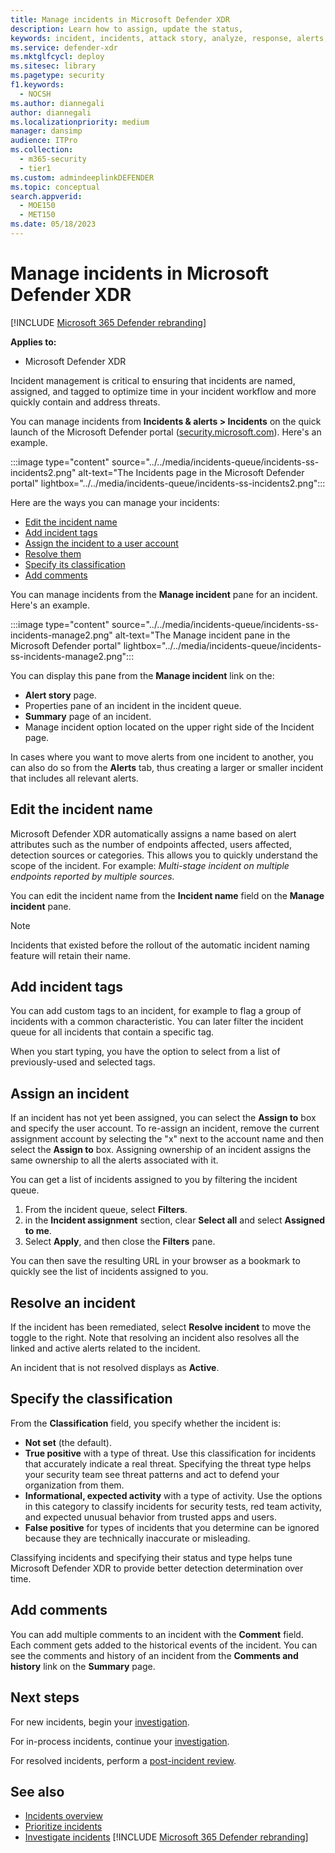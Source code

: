 ```yaml
---
title: Manage incidents in Microsoft Defender XDR
description: Learn how to assign, update the status,
keywords: incident, incidents, attack story, analyze, response, alerts, correlated alerts, assign, update, status, manage, classification, microsoft, 365, m365
ms.service: defender-xdr
ms.mktglfcycl: deploy
ms.sitesec: library
ms.pagetype: security
f1.keywords: 
  - NOCSH
ms.author: diannegali
author: diannegali
ms.localizationpriority: medium
manager: dansimp
audience: ITPro
ms.collection: 
  - m365-security
  - tier1
ms.custom: admindeeplinkDEFENDER
ms.topic: conceptual
search.appverid: 
  - MOE150
  - MET150
ms.date: 05/18/2023
---
```


# Manage incidents in Microsoft Defender XDR

[!INCLUDE [Microsoft 365 Defender rebranding](../includes/microsoft-defender.md)]


**Applies to:**
- Microsoft Defender XDR

Incident management is critical to ensuring that incidents are named, assigned, and tagged to optimize time in your incident workflow and more quickly contain and address threats.

You can manage incidents from **Incidents & alerts > Incidents** on the quick launch of the Microsoft Defender portal ([security.microsoft.com](https://security.microsoft.com)). Here's an example.

:::image type="content" source="../../media/incidents-queue/incidents-ss-incidents2.png" alt-text="The Incidents page in the Microsoft Defender portal" lightbox="../../media/incidents-queue/incidents-ss-incidents2.png":::

Here are the ways you can manage your incidents:

- [Edit the incident name](#edit-the-incident-name)
- [Add incident tags](#add-incident-tags)
- [Assign the incident to a user account](#assign-an-incident)
- [Resolve them](#resolve-an-incident)
- [Specify its classification](#specify-the-classification)
- [Add comments](#add-comments)

You can manage incidents from the **Manage incident** pane for an incident. Here's an example.

:::image type="content" source="../../media/incidents-queue/incidents-ss-incidents-manage2.png" alt-text="The Manage incident pane in the Microsoft Defender portal" lightbox="../../media/incidents-queue/incidents-ss-incidents-manage2.png":::

You can display this pane from the **Manage incident** link on the:

- **Alert story** page.
- Properties pane of an incident in the incident queue.
- **Summary** page of an incident.
- Manage incident option located on the upper right side of the Incident page.

In cases where you want to move alerts from one incident to another, you can also do so from the **Alerts** tab, thus creating a larger or smaller incident that includes all relevant alerts.

## Edit the incident name

Microsoft Defender XDR automatically assigns a name based on alert attributes such as the number of endpoints affected, users affected, detection sources or categories. This allows you to quickly understand the scope of the incident. For example: *Multi-stage incident on multiple endpoints reported by multiple sources.*

You can edit the incident name from the **Incident name** field on the **Manage incident** pane.

> [!NOTE]
> Incidents that existed before the rollout of the automatic incident naming feature will retain their name.

## Add incident tags

You can add custom tags to an incident, for example to flag a group of incidents with a common characteristic. You can later filter the incident queue for all incidents that contain a specific tag.

When you start typing, you have the option to select from a list of previously-used and selected tags.

## Assign an incident

If an incident has not yet been assigned, you can select the **Assign to** box and specify the user account. To re-assign an incident, remove the current assignment account by selecting the "x" next to the account name and then select the **Assign to** box. Assigning ownership of an incident assigns the same ownership to all the alerts associated with it.

You can get a list of incidents assigned to you by filtering the incident queue. 

1. From the incident queue, select **Filters**.
2. in the **Incident assignment** section, clear **Select all** and select **Assigned to me**.
3. Select **Apply**, and then close the **Filters** pane.

You can then save the resulting URL in your browser as a bookmark to quickly see the list of incidents assigned to you.

## Resolve an incident

If the incident has been remediated, select **Resolve incident** to move the toggle to the right. Note that resolving an incident also resolves all the linked and active alerts related to the incident.

An incident that is not resolved displays as **Active**.

## Specify the classification

From the **Classification** field, you specify whether the incident is:

- **Not set** (the default).
- **True positive** with a type of threat. Use this classification for incidents that accurately indicate a real threat. Specifying the threat type helps your security team see threat patterns and act to defend your organization from them.
- **Informational, expected activity** with a type of activity. Use the options in this category to classify incidents for security tests, red team activity, and expected unusual behavior from trusted apps and users.
- **False positive** for types of incidents that you determine can be ignored because they are technically inaccurate or misleading.

Classifying incidents and specifying their status and type helps tune Microsoft Defender XDR to provide better detection determination over time.

## Add comments

You can add multiple comments to an incident with the **Comment** field. Each comment gets added to the historical events of the incident. You can see the comments and history of an incident from the **Comments and history** link on the **Summary** page.

## Next steps

For new incidents, begin your [investigation](investigate-incidents.md).

For in-process incidents, continue your [investigation](investigate-incidents.md).

For resolved incidents, perform a [post-incident review](first-incident-post.md).

## See also

- [Incidents overview](incidents-overview.md)
- [Prioritize incidents](incident-queue.md)
- [Investigate incidents](investigate-incidents.md)
[!INCLUDE [Microsoft 365 Defender rebranding](../../includes/defender-m3d-techcommunity.md)]
